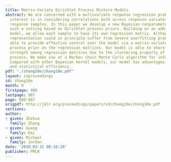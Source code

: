 ```yaml
---
title: Matrix-Variate Dirichlet Process Mixture Models
abstract: We are concerned with a multivariate response regression problem where the
  interest is in considering correlations both across response variates and across
  response samples. In this paper we develop a new Bayesian nonparametric model for
  such a setting based on Dirichlet process priors. Building on an additive kernel
  model, we allow each sample to have its own regression matrix. Although this overcomplete
  representation could in principle suffer from severe overfitting problems, we are
  able to provide effective control over the model via a matrix-variate Dirichlet
  process prior on the regression matrices. Our model is able to share statistical
  strength among regression matrices due to the clustering property of the Dirichlet
  process. We make use of a Markov chain Monte Carlo algorithm for inference and prediction.
  Compared with other Bayesian kernel models, our model has advantages in both computational
  and statistical efficiency.
pdf: "./zhang10e/zhang10e.pdf"
layout: inproceedings
id: zhang10e
month: 0
firstpage: 980
lastpage: 987
page: 980-987
origpdf: http://jmlr.org/proceedings/papers/v9/zhang10e/zhang10e.pdf
sections: 
author:
- given: Zhihua
  family: Zhang
- given: Guang
  family: Dai
- given: Michael
  family: Jordan
date: '2010-03-31 00:16:20'
publisher: PMLR
---
```

